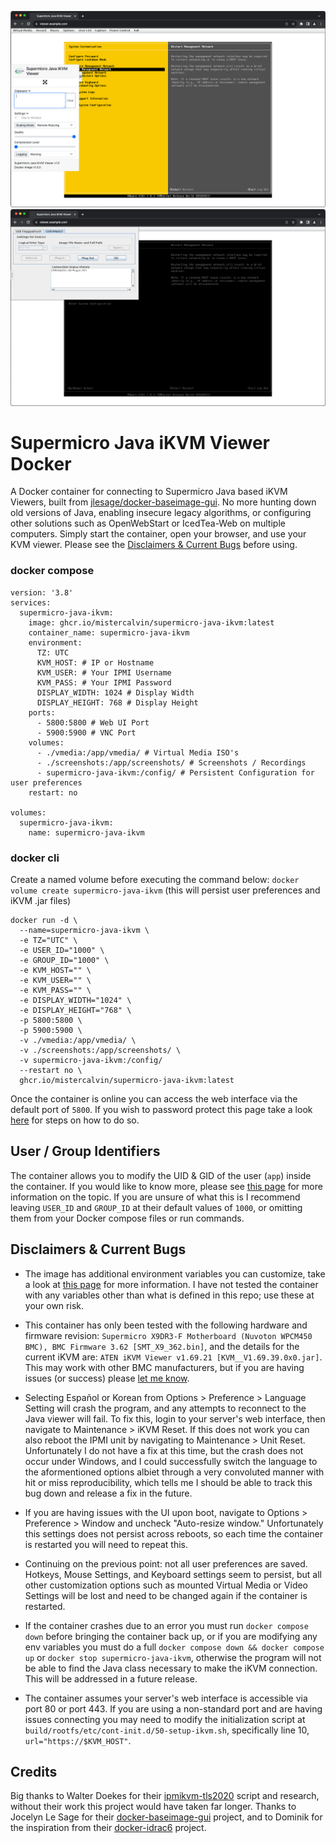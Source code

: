 ![Main Window](screenshots/mainwindow.png)  
![Virtual Media](screenshots/virtualmedia.png)

# Supermicro Java iKVM Viewer Docker
A Docker container for connecting to Supermicro Java based iKVM Viewers, built from [jlesage/docker-baseimage-gui](https://github.com/jlesage/docker-baseimage-gui). No more hunting down old versions of Java, enabling insecure legacy algorithms, or configuring other solutions such as OpenWebStart or IcedTea-Web on multiple computers. Simply start the container, open your browser, and use your KVM viewer. Please see the [Disclaimers & Current Bugs](#disclaimers-&-current-bugs) before using.

### docker compose
```
version: '3.8'
services:
  supermicro-java-ikvm:
    image: ghcr.io/mistercalvin/supermicro-java-ikvm:latest
    container_name: supermicro-java-ikvm
    environment:
      TZ: UTC
      KVM_HOST: # IP or Hostname
      KVM_USER: # Your IPMI Username
      KVM_PASS: # Your IPMI Password
      DISPLAY_WIDTH: 1024 # Display Width
      DISPLAY_HEIGHT: 768 # Display Height
    ports:
      - 5800:5800 # Web UI Port
      - 5900:5900 # VNC Port
    volumes:
      - ./vmedia:/app/vmedia/ # Virtual Media ISO's
      - ./screenshots:/app/screenshots/ # Screenshots / Recordings
      - supermicro-java-ikvm:/config/ # Persistent Configuration for user preferences
    restart: no

volumes:
  supermicro-java-ikvm:
    name: supermicro-java-ikvm
```

### docker cli

Create a named volume before executing the command below: `docker volume create supermicro-java-ikvm` (this will persist user preferences and iKVM .jar files)

```
docker run -d \
  --name=supermicro-java-ikvm \
  -e TZ="UTC" \
  -e USER_ID="1000" \
  -e GROUP_ID="1000" \
  -e KVM_HOST="" \
  -e KVM_USER="" \
  -e KVM_PASS="" \
  -e DISPLAY_WIDTH="1024" \
  -e DISPLAY_HEIGHT="768" \
  -p 5800:5800 \
  -p 5900:5900 \
  -v ./vmedia:/app/vmedia/ \
  -v ./screenshots:/app/screenshots/ \
  -v supermicro-java-ikvm:/config/
  --restart no \
  ghcr.io/mistercalvin/supermicro-java-ikvm:latest
```

Once the container is online you can access the web interface via the default port of `5800`. If you wish to password protect this page take a look [here](https://github.com/jlesage/docker-baseimage-gui#vnc-password) for steps on how to do so.
  
## User / Group Identifiers
The container allows you to modify the UID & GID of the user (`app`) inside the container. If you would like to know more, please see [this page](https://github.com/jlesage/docker-baseimage-gui#usergroup-ids) for more information on the topic. If you are unsure of what this is I recommend leaving `USER_ID` and `GROUP_ID` at their default values of `1000`, or omitting them from your Docker compose files or run commands.

## Disclaimers & Current Bugs 
- The image has additional environment variables you can customize, take a look at [this page](https://github.com/jlesage/docker-baseimage-gui#environment-variables) for more information. I have not tested the container with any variables other than what is defined in this repo; use these at your own risk.

- This container has only been tested with the following hardware and firmware revision: `Supermicro X9DR3-F Motherboard (Nuvoton WPCM450 BMC), BMC Firmware 3.62 [SMT_X9_362.bin]`, and the details for the current iKVM are: `ATEN iKVM Viewer v1.69.21 [KVM__V1.69.39.0x0.jar]`. This may work with other BMC manufacturers, but if you are having issues (or success) please [let me know](https://github.com/MisterCalvin/supermicro-java-ikvm/issues).

- Selecting Español or Korean from Options > Preference > Language Setting will crash the program, and any attempts to reconnect to the Java viewer will fail. To fix this, login to your server's web interface, then navigate to Maintenance > iKVM Reset. If this does not work you can also reboot the IPMI unit by navigating to Maintenance > Unit Reset. Unfortunately I do not have a fix at this time, but the crash does not occur under Windows, and I could successfully switch the language to the aformentioned options albiet through a very convoluted manner with hit or miss reproducibility, which tells me I should be able to track this bug down and release a fix in the future.

- If you are having issues with the UI upon boot, navigate to Options > Preference > Window and uncheck "Auto-resize window." Unfortunately this settings does not persist across reboots, so each time the container is restarted you will need to repeat this.

- Continuing on the previous point: not all user preferences are saved. Hotkeys, Mouse Settings, and Keyboard settings seem to persist, but all other customization options such as mounted Virtual Media or Video Settings will be lost and need to be changed again if the container is restarted.

- If the container crashes due to an error you must run `docker compose down` before bringing the container back up, or if you are modifying any env variables you must do a full `docker compose down && docker compose up` or `docker stop supermicro-java-ikvm`, otherwise the program will not be able to find the Java class necessary to make the iKVM connection. This will be addressed in a future release.

- The container assumes your server's web interface is accessible via port 80 or port 443. If you are using a non-standard port and are having issues connecting you may need to modify the initialization script at `build/rootfs/etc/cont-init.d/50-setup-ikvm.sh`, specifically line 10, `url="https://$KVM_HOST"`.

## Credits
Big thanks to Walter Doekes for their [ipmikvm-tls2020](https://www.osso.nl/blog/2020/supermicro-java-console-redirection-kvm/) script and research, without their work this project would have taken far longer. Thanks to Jocelyn Le Sage for their [docker-baseimage-gui](https://github.com/jlesage/docker-baseimage-gui) project, and to Dominik for the inspiration from their [docker-idrac6](https://github.com/DomiStyle/docker-idrac6) project.
